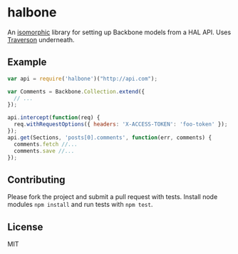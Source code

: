 # halbone

An [isomorphic](http://nerds.airbnb.com/isomorphic-javascript-future-web-apps/) library for setting up Backbone models from a HAL API. Uses [Traverson](https://github.com/basti1302/traverson) underneath.

## Example

````javascript
var api = require('halbone')("http://api.com");

var Comments = Backbone.Collection.extend({
  // ...
});

api.intercept(function(req) {
  req.withRequestOptions({ headers: 'X-ACCESS-TOKEN': 'foo-token' });
});
api.get(Sections, 'posts[0].comments', function(err, comments) {
  comments.fetch //...
  comments.save //...
});
````

## Contributing

Please fork the project and submit a pull request with tests. Install node modules `npm install` and run tests with `npm test`.

## License

MIT

